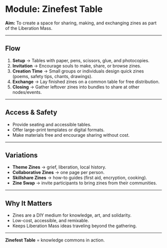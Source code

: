 # Module: Zinefest Table

**Aim:** To create a space for sharing, making, and exchanging zines as part of the Liberation Mass.

---

## Flow

1. **Setup** → Tables with paper, pens, scissors, glue, and photocopies.
2. **Invitation** → Encourage souls to make, share, or browse zines.
3. **Creation Time** → Small groups or individuals design quick zines (poems, safety tips, chants, drawings).
4. **Exchange** → Lay finished zines on a common table for free distribution.
5. **Closing** → Gather leftover zines into bundles to share at other nodes/events.

---

## Access & Safety

* Provide seating and accessible tables.
* Offer large-print templates or digital formats.
* Make materials free and encourage sharing without cost.

---

## Variations

* **Theme Zines** → grief, liberation, local history.
* **Collaborative Zines** → one page per person.
* **Skillshare Zines** → how-to guides (first aid, encryption, cooking).
* **Zine Swap** → invite participants to bring zines from their communities.

---

## Why It Matters

* Zines are a DIY medium for knowledge, art, and solidarity.
* Low-cost, accessible, and remixable.
* Keeps Liberation Mass ideas traveling beyond the gathering.

---

**Zinefest Table** = knowledge commons in action.
